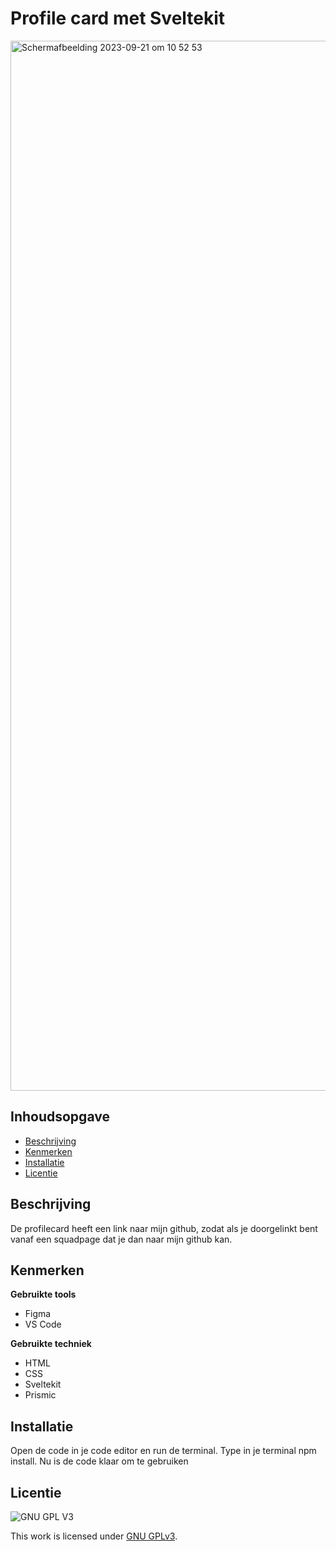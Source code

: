 # Profile card met Sveltekit
<img width="1680" alt="Schermafbeelding 2023-09-21 om 10 52 53" src="https://github.com/Harsves/ytfl-profile-card/assets/112931845/5ad74488-84b3-4116-8683-8986ee4be026">

## Inhoudsopgave

  * [Beschrijving](#beschrijving)
  * [Kenmerken](#kenmerken)
  * [Installatie](#installatie)
  * [Licentie](#licentie)

## Beschrijving
De profilecard heeft een link naar mijn github, zodat als je doorgelinkt bent vanaf een squadpage dat je dan naar mijn github kan.

## Kenmerken
**Gebruikte tools**
  * Figma
  * VS Code

**Gebruikte techniek**
  * HTML
  * CSS
  * Sveltekit
  * Prismic

## Installatie
Open de code in je code editor en run de terminal. Type in je terminal npm install. Nu is de code klaar om te gebruiken

## Licentie

![GNU GPL V3](https://www.gnu.org/graphics/gplv3-127x51.png)

This work is licensed under [GNU GPLv3](./LICENSE).
